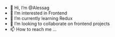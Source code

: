 - 👋 Hi, I’m @Alessag
- 👀 I’m interested in Frontend
- 🌱 I’m currently learning Redux
- 💞️ I’m looking to collaborate on frontend projects 
- 📫 How to reach me ...

<!---
Alessag/Alessag is a ✨ special ✨ repository because its `README.md` (this file) appears on your GitHub profile.
You can click the Preview link to take a look at your changes.
--->
